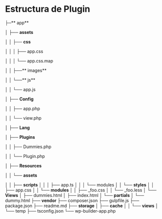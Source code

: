 # Estructura de Plugin

├─** app**


│   ├── **assets**


│   │   ├── **css**


│   │   │   ├── app.css


│   │   │   └── app.css.map


│   │   ├──** images**


│   │   └──** js**


│   │       └── app.js


│   ├── **Config**


│   │   ├── app.php


│   │   └── view.php


│   ├── **Lang**


│   ├── **Plugins**


│   │   ├── Dummies.php


│   │   └── Plugin.php


│   ├── **Resources**


│   │   └── **assets**


│   │       ├── **scripts**
│   │       │   ├── app.ts
│   │       │   └── modules
│   │       └── **styles**
│   │           ├── app.css
│   │           └── **modules**
│   │               ├── \_foo.css
│   │               └── \_foo.less
│   └── **Views**
│       ├── dummies.html
│       ├── index.html
│       └── **partials**
│           └── dummy.html
├── **vendor**
├── composer.json
├── gulpfile.js
├── package.json
├── readme.md
├── **storage**
│   ├── **cache**
│   │   └── **views**
│   └── temp
├── tsconfig.json
└── wp-builder-app.php

